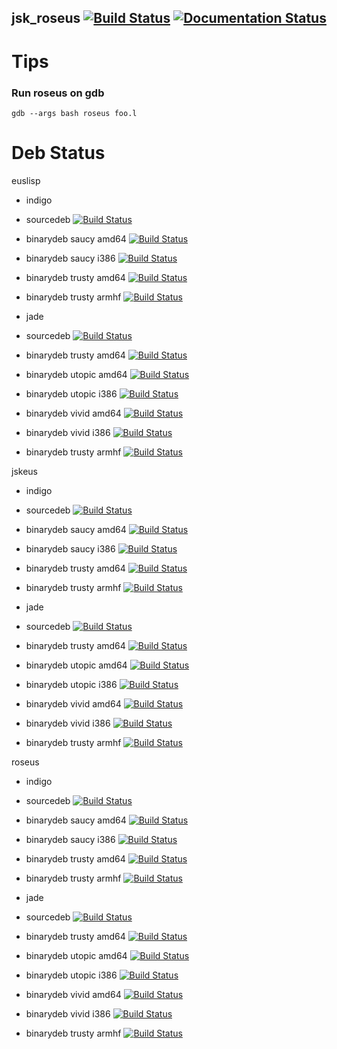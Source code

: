 jsk_roseus [![Build Status](https://travis-ci.org/jsk-ros-pkg/jsk_roseus.png?branch=master)](https://travis-ci.org/jsk-ros-pkg/jsk_roseus) [![Documentation Status](https://readthedocs.org/projects/euslisp-docs/badge/?version=latest)](http://euslisp-docs.readthedocs.org/en/latest/roseus/)
----------

Tips
====

### Run roseus on gdb
```
gdb --args bash roseus foo.l
```

Deb Status
==========

euslisp

- indigo
 - sourcedeb [![Build Status](http://jenkins.ros.org/buildStatus/icon?job=ros-indigo-euslisp_sourcedeb)](http://jenkins.ros.org/job/ros-indigo-euslisp_sourcedeb/)
 - binarydeb saucy amd64 [![Build Status](http://jenkins.ros.org/buildStatus/icon?job=ros-indigo-euslisp_binarydeb_saucy_amd64)](http://jenkins.ros.org/job/ros-indigo-euslisp_binarydeb_saucy_amd64/)
 - binarydeb saucy i386 [![Build Status](http://jenkins.ros.org/buildStatus/icon?job=ros-indigo-euslisp_binarydeb_saucy_i386)](http://jenkins.ros.org/job/ros-indigo-euslisp_binarydeb_saucy_i386/)
 - binarydeb trusty amd64 [![Build Status](http://jenkins.ros.org/buildStatus/icon?job=ros-indigo-euslisp_binarydeb_trusty_amd64)](http://jenkins.ros.org/job/ros-indigo-euslisp_binarydeb_trusty_amd64/)
 - binarydeb trusty armhf [![Build Status](http://54.183.26.131:8080/buildStatus/icon?job=Ibin_arm_uThf__euslisp__ubuntu_trusty_armhf__binary)](http://54.183.26.131:8080/job/Ibin_arm_uThf__euslisp__ubuntu_trusty_armhf__binary/)

- jade
 - sourcedeb [![Build Status](http://jenkins.ros.org/buildStatus/icon?job=ros-jade-euslisp_sourcedeb)](http://jenkins.ros.org/job/ros-jade-euslisp_sourcedeb/)
 - binarydeb trusty amd64 [![Build Status](http://jenkins.ros.org/buildStatus/icon?job=ros-jade-euslisp_binarydeb_trusty_amd64)](http://jenkins.ros.org/job/ros-jade-euslisp_binarydeb_trusty_amd64/)
 - binarydeb utopic amd64 [![Build Status](http://jenkins.ros.org/buildStatus/icon?job=ros-jade-euslisp_binarydeb_utopic_amd64)](http://jenkins.ros.org/job/ros-jade-euslisp_binarydeb_utopic_amd64/)
 - binarydeb utopic i386 [![Build Status](http://jenkins.ros.org/buildStatus/icon?job=ros-jade-euslisp_binarydeb_utopic_i386)](http://jenkins.ros.org/job/ros-jade-euslisp_binarydeb_utopic_i386/)
 - binarydeb vivid amd64 [![Build Status](http://jenkins.ros.org/buildStatus/icon?job=ros-jade-euslisp_binarydeb_vivid_amd64)](http://jenkins.ros.org/job/ros-jade-euslisp_binarydeb_vivid_amd64/)
 - binarydeb vivid i386 [![Build Status](http://jenkins.ros.org/buildStatus/icon?job=ros-jade-euslisp_binarydeb_vivid_i386)](http://jenkins.ros.org/job/ros-jade-euslisp_binarydeb_vivid_i386/)
 - binarydeb trusty armhf [![Build Status](http://54.183.26.131:8080/buildStatus/icon?job=Jbin_arm_uThf__euslisp__ubuntu_trusty_armhf__binary)](http://54.183.26.131:8080/job/Jbin_arm_uThf__euslisp__ubuntu_trusty_armhf__binary/)

jskeus

- indigo
 - sourcedeb [![Build Status](http://jenkins.ros.org/buildStatus/icon?job=ros-indigo-jskeus_sourcedeb)](http://jenkins.ros.org/job/ros-indigo-jskeus_sourcedeb/)
 - binarydeb saucy amd64 [![Build Status](http://jenkins.ros.org/buildStatus/icon?job=ros-indigo-jskeus_binarydeb_saucy_amd64)](http://jenkins.ros.org/job/ros-indigo-jskeus_binarydeb_saucy_amd64/)
 - binarydeb saucy i386 [![Build Status](http://jenkins.ros.org/buildStatus/icon?job=ros-indigo-jskeus_binarydeb_saucy_i386)](http://jenkins.ros.org/job/ros-indigo-jskeus_binarydeb_saucy_i386/)
 - binarydeb trusty amd64 [![Build Status](http://jenkins.ros.org/buildStatus/icon?job=ros-indigo-jskeus_binarydeb_trusty_amd64)](http://jenkins.ros.org/job/ros-indigo-jskeus_binarydeb_trusty_amd64/)
 - binarydeb trusty armhf [![Build Status](http://54.183.26.131:8080/buildStatus/icon?job=Ibin_arm_uThf__jskeus__ubuntu_trusty_armhf__binary)](http://54.183.26.131:8080/job/Ibin_arm_uThf__jskeus__ubuntu_trusty_armhf__binary/)

- jade
 - sourcedeb [![Build Status](http://jenkins.ros.org/buildStatus/icon?job=ros-jade-jskeus_sourcedeb)](http://jenkins.ros.org/job/ros-jade-jskeus_sourcedeb/)
 - binarydeb trusty amd64 [![Build Status](http://jenkins.ros.org/buildStatus/icon?job=ros-jade-jskeus_binarydeb_trusty_amd64)](http://jenkins.ros.org/job/ros-jade-jskeus_binarydeb_trusty_amd64/)
 - binarydeb utopic amd64 [![Build Status](http://jenkins.ros.org/buildStatus/icon?job=ros-jade-jskeus_binarydeb_utopic_amd64)](http://jenkins.ros.org/job/ros-jade-jskeus_binarydeb_utopic_amd64/)
 - binarydeb utopic i386 [![Build Status](http://jenkins.ros.org/buildStatus/icon?job=ros-jade-jskeus_binarydeb_utopic_i386)](http://jenkins.ros.org/job/ros-jade-jskeus_binarydeb_utopic_i386/)
 - binarydeb vivid amd64 [![Build Status](http://jenkins.ros.org/buildStatus/icon?job=ros-jade-jskeus_binarydeb_vivid_amd64)](http://jenkins.ros.org/job/ros-jade-jskeus_binarydeb_vivid_amd64/)
 - binarydeb vivid i386 [![Build Status](http://jenkins.ros.org/buildStatus/icon?job=ros-jade-jskeus_binarydeb_vivid_i386)](http://jenkins.ros.org/job/ros-jade-jskeus_binarydeb_vivid_i386/)
 - binarydeb trusty armhf [![Build Status](http://54.183.26.131:8080/buildStatus/icon?job=Jbin_arm_uThf__jskeus__ubuntu_trusty_armhf__binary)](http://54.183.26.131:8080/job/Jbin_arm_uThf__jskeus__ubuntu_trusty_armhf__binary/)

roseus

- indigo
 - sourcedeb [![Build Status](http://jenkins.ros.org/buildStatus/icon?job=ros-indigo-roseus_sourcedeb)](http://jenkins.ros.org/job/ros-indigo-roseus_sourcedeb/)
 - binarydeb saucy amd64 [![Build Status](http://jenkins.ros.org/buildStatus/icon?job=ros-indigo-roseus_binarydeb_saucy_amd64)](http://jenkins.ros.org/job/ros-indigo-roseus_binarydeb_saucy_amd64/)
 - binarydeb saucy i386 [![Build Status](http://jenkins.ros.org/buildStatus/icon?job=ros-indigo-roseus_binarydeb_saucy_i386)](http://jenkins.ros.org/job/ros-indigo-roseus_binarydeb_saucy_i386/)
 - binarydeb trusty amd64 [![Build Status](http://jenkins.ros.org/buildStatus/icon?job=ros-indigo-roseus_binarydeb_trusty_amd64)](http://jenkins.ros.org/job/ros-indigo-roseus_binarydeb_trusty_amd64/)
 - binarydeb trusty armhf [![Build Status](http://54.183.26.131:8080/buildStatus/icon?job=Ibin_arm_uThf__roseus__ubuntu_trusty_armhf__binary)](http://54.183.26.131:8080/job/Ibin_arm_uThf__roseus__ubuntu_trusty_armhf__binary/)

- jade
 - sourcedeb [![Build Status](http://jenkins.ros.org/buildStatus/icon?job=ros-jade-roseus_sourcedeb)](http://jenkins.ros.org/job/ros-jade-roseus_sourcedeb/)
 - binarydeb trusty amd64 [![Build Status](http://jenkins.ros.org/buildStatus/icon?job=ros-jade-roseus_binarydeb_trusty_amd64)](http://jenkins.ros.org/job/ros-jade-roseus_binarydeb_trusty_amd64/)
 - binarydeb utopic amd64 [![Build Status](http://jenkins.ros.org/buildStatus/icon?job=ros-jade-roseus_binarydeb_utopic_amd64)](http://jenkins.ros.org/job/ros-jade-roseus_binarydeb_utopic_amd64/)
 - binarydeb utopic i386 [![Build Status](http://jenkins.ros.org/buildStatus/icon?job=ros-jade-roseus_binarydeb_utopic_i386)](http://jenkins.ros.org/job/ros-jade-roseus_binarydeb_utopic_i386/)
 - binarydeb vivid amd64 [![Build Status](http://jenkins.ros.org/buildStatus/icon?job=ros-jade-roseus_binarydeb_vivid_amd64)](http://jenkins.ros.org/job/ros-jade-roseus_binarydeb_vivid_amd64/)
 - binarydeb vivid i386 [![Build Status](http://jenkins.ros.org/buildStatus/icon?job=ros-jade-roseus_binarydeb_vivid_i386)](http://jenkins.ros.org/job/ros-jade-roseus_binarydeb_vivid_i386/)
 - binarydeb trusty armhf [![Build Status](http://54.183.26.131:8080/buildStatus/icon?job=Jbin_arm_uThf__roseus__ubuntu_trusty_armhf__binary)](http://54.183.26.131:8080/job/Jbin_arm_uThf__roseus__ubuntu_trusty_armhf__binary/)
